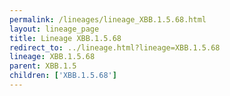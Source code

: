 ```yaml
---
permalink: /lineages/lineage_XBB.1.5.68.html
layout: lineage_page
title: Lineage XBB.1.5.68
redirect_to: ../lineage.html?lineage=XBB.1.5.68
lineage: XBB.1.5.68
parent: XBB.1.5
children: ['XBB.1.5.68']
---
```


